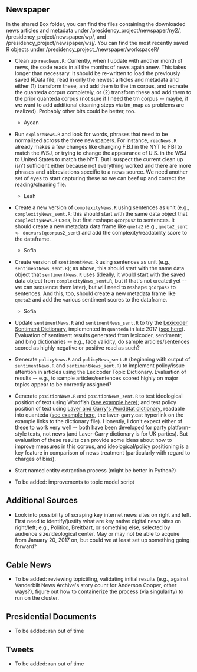 ## Newspaper
In the shared Box folder, you can find the files containing the downloaded news articles and metadata under /presidency_project/newspaper/ny2/, /presidency_project/newspaper/wp/, and /presidency_project/newspaper/wsj/. You can find the most recently saved R objects under /presidency_project_/newspaper/workspaceR/

* Clean up `readNews.R`: Currently, when I update with another month of news, the code reads in all the months of news again anew. This takes longer than necessary. It should be re-written to load the previously saved RData file, read in only the newest articles and metadata and either (1) transform these, and add them to the tm corpus, and recreate the quanteda corpus completely, or (2) transform these and add them to the prior quanteda corpus (not sure if I need the tm corpus -- maybe, if we want to add additional cleaning steps via tm_map as problems are realized). Probably other bits could be better, too.

  * Aycan
* Run `exploreNews.R` and look for words, phrases that need to be normalized across the three newspapers. For instance, `readNews.R` already makes a few changes like changing F.B.I in the NYT to FBI to match the WSJ, or trying to change the appearance of U.S. in the WSJ to United States to match the NYT. But I suspect the current clean up isn't sufficient either because not everything worked and there are more phrases and abbreviations specific to a news source. We need another set of eyes to start capturing these so we can beef up and correct the reading/cleaning file.

  * Leah
* Create a new version of `complexityNews.R` using sentences as unit (e.g., `complexityNews_sent.R`: this should start with the same data object that `complexityNews.R` uses, but first reshape `qcorpus2` to sentences. It should create a new metadata data frame like `qmeta2` (e.g., `qmeta2_sent <- docvars(qcorpus2_sent`) and add the complexity/readability score to the dataframe.

  * Sofia

* Create version of `sentimentNews.R` using sentences as unit (e.g., `sentimentNews_sent.R`); as above, this should start with the same data object that `sentimentNews.R` uses (ideally, it would start with the saved data object from `complexityNews_sent.R`, but if that's not created yet -- we can sequence them later), but will need to reshape `qcorpus2` to sentences. And this, too, should create a new metadata frame like `qmeta2` and add the various sentiment scores to the dataframe.

  * Sofia

* Update `sentimentNews.R` and `sentimentNews_sent.R` to try the [Lexicoder Sentiment Dictionary](http://www.lexicoder.com/index.html), implemented in `quanteda` in late 2017 ([see here](https://quanteda.io/reference/data_dictionary_LSD2015.html)). Evaluation of sentiment results generated from lexicoder, sentimentr, and bing dictionaries -- e.g., face validity, do sample articles/sentences scored as highly negative or positive read as such? 

* Generate `policyNews.R` and `policyNews_sent.R` (beginning with output of `sentimentNews.R` and `sentimentNews_sent.R`) to implement policy/issue attention in articles using the Lexicoder Topic Dictionary. Evaluation of results -- e.g., to sample articles/sentences scored highly on major topics appear to be correctly assigned?

* Generate `positionNews.R` and `positionNews_sent.R` to test ideological position of text using Wordfish ([see example here](http://quanteda.io/articles/pkgdown/examples/plotting.html)); and test policy position of text using [Laver and Garry's WordStat dictionary](https://provalisresearch.com/products/content-analysis-software/wordstat-dictionary/laver-garry-dictionary-of-policy-position/), readable into quanteda ([see example here](https://tutorials.quanteda.io/basic-operations/dfm/dfm_lookup/), the laver-garry.cat hyperlink on the example links to the dictionary file). Honestly, I don't expect either of these to work very well -- both have been developed for party platform-style texts, not news (and Laver-Garry dictionary is for UK parties). But evaluation of these results can provide some ideas about how to improve measures in this corpus, and ideological/policy positioning is a key feature in comparison of news treatment (particularly with regard to charges of bias).

* Start named entity extraction process (might be better in Python?)

* To be added: improvements to topic model script

  
## Additional Sources

* Look into possibility of scraping key internet news sites on right and left. First need to identify/justify what are key native digital news sites on right/left; e.g., Politico, Breitbart, or something else, selected by audience size/ideological center. May or may not be able to acquire from January 20, 2017 on, but could we at least set up something going forward?

## Cable News

* To be added: reviewing topictiling, validating initial results (e.g., against Vanderbilt News Archive's story count for Anderson Cooper, other ways?), figure out how to containerize the process (via singularity) to run on the cluster. 

## Presidential Documents

* To be added: ran out of time

## Tweets

* To be added: ran out of time

